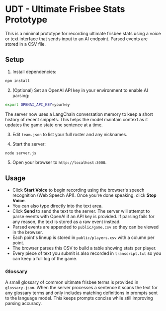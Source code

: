 # UDT - Ultimate Frisbee Stats Prototype

This is a minimal prototype for recording ultimate frisbee stats using a voice or text interface that sends input to an AI endpoint. Parsed events are stored in a CSV file.

## Setup

1. Install dependencies:

```bash
npm install
```

2. (Optional) Set an OpenAI API key in your environment to enable AI parsing:

```bash
export OPENAI_API_KEY=yourkey
```

The server now uses a LangChain conversation memory to keep a short history of
recent snippets. This helps the model maintain context as it updates the game
state one sentence at a time.

3. Edit `team.json` to list your full roster and any nicknames.

4. Start the server:

```bash
node server.js
```

5. Open your browser to `http://localhost:3000`.

## Usage

* Click **Start Voice** to begin recording using the browser's speech recognition (Web Speech API). Once you're done speaking, click **Stop Voice**.
* You can also type directly into the text area.
* Click **Send** to send the text to the server. The server will attempt to parse events with OpenAI if an API key is provided. If parsing fails for any reason, the text is stored as a raw event instead.
* Parsed events are appended to `public/game.csv` so they can be viewed in the browser.
* Each point's lineup is stored in `public/players.csv` with a column per point.
* The browser parses this CSV to build a table showing stats per player.
* Every piece of text you submit is also recorded in `transcript.txt` so you can keep a full log of the game.

### Glossary

A small glossary of common ultimate frisbee terms is provided in `glossary.json`.
When the server processes a sentence it scans the text for any glossary terms
and only includes matching definitions in prompts sent to the language model.
This keeps prompts concise while still improving parsing accuracy.
